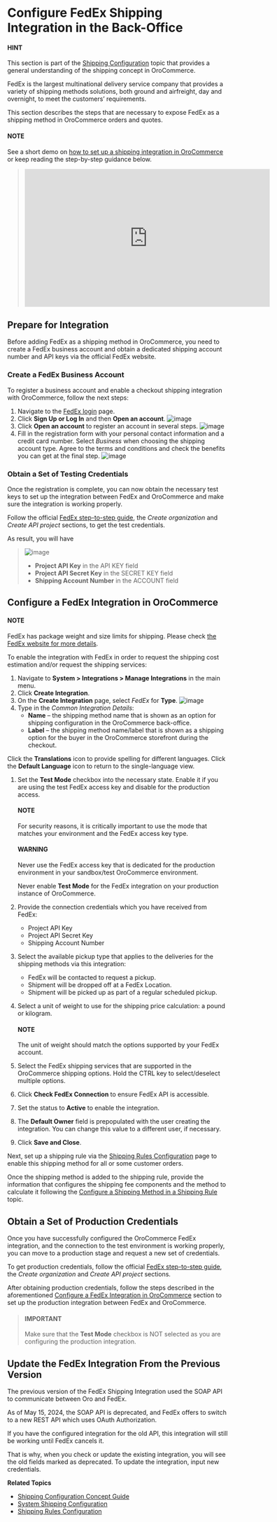 <a id="doc-integrations-fedex"></a>

# Configure FedEx Shipping Integration in the Back-Office

#### HINT
This section is part of the [Shipping Configuration](../../../../concept-guides/administration/shipping-configuration/index.md#admin-guide-shipping) topic that provides a general understanding of the shipping concept in OroCommerce.

FedEx is the largest multinational delivery service company that provides a variety of shipping methods solutions, both ground and airfreight, day and overnight, to meet the customers’ requirements.

This section describes the steps that are necessary to expose FedEx as a shipping method in OroCommerce orders and quotes.

#### NOTE
See a short demo on <a href="https://academy.oroinc.com/media-library/create-shipping-integrations" target="_blank">how to set up a shipping integration in OroCommerce</a> or keep reading the step-by-step guidance below.

> <iframe width="560" height="315" src="https://www.youtube.com/embed/ileKXVTG6B8" frameborder="0" allowfullscreen></iframe>

## Prepare for Integration

Before adding FedEx as a shipping method in OroCommerce, you need to create a FedEx business account and obtain a dedicated shipping account number and API keys via the official FedEx website.

### Create a FedEx Business Account

To register a business account and enable a checkout shipping integration with OroCommerce, follow the next steps:

1. Navigate to the <a href="https://www.fedex.com/en-us/home.html" target="_blank">FedEx login</a> page.
2. Click **Sign Up or Log In** and then **Open an account**.
   ![image](user/img/system/integrations/FedEx/fedex_login_page.png)
3. Click **Open an account** to register an account in several steps.
   ![image](user/img/system/integrations/FedEx/fedex_open_account.png)
4. Fill in the registration form with your personal contact information and a credit card number. Select *Business* when choosing the shipping account type. Agree to the terms and conditions and check the benefits you can get at the final step.
   ![image](user/img/system/integrations/FedEx/fedex_account_registration.png)

### Obtain a Set of Testing Credentials

Once the registration is complete, you can now obtain the necessary test keys to set up the integration between FedEx and OroCommerce and make sure the integration is working properly.

Follow the official <a href="https://developer.fedex.com/api/en-us/get-started.html#step3" target="_blank">FedEx step-to-step guide</a>, the *Create organization* and *Create API project* sections,
to get the test credentials.

As result, you will have

> ![image](user/img/system/integrations/FedEx/fedex_api_project.png)
> * **Project API Key** in the API KEY field
> * **Project API Secret Key** in the SECRET KEY field
> * **Shipping Account Number** in the ACCOUNT field

## Configure a FedEx Integration in OroCommerce

#### NOTE
FedEx has package weight and size limits for shipping. Please check <a href="https://www.fedex.com/content/dam/fedex/us-united-states/services/GrlPkgGuidelines_fxcom.pdf" target="_blank">the FedEx website for more details</a>.

To enable the integration with FedEx in order to request the shipping cost estimation and/or request the shipping services:

1. Navigate to **System > Integrations > Manage Integrations** in the main menu.
2. Click **Create Integration**.
3. On the **Create Integration** page, select *FedEx* for **Type**.
   ![image](user/img/system/integrations/FedEx/fedex_create_integration.png)
4. Type in the *Common Integration Details*:
   * **Name** – the shipping method name that is shown as an option for shipping configuration in the OroCommerce back-office.
   * **Label** – the shipping method name/label that is shown as a shipping option for the buyer in the OroCommerce storefront during the checkout.

Click the <i class="fas fa-language" aria-hidden="true"></i> **Translations** icon to provide spelling for different languages. Click the <i class="fas fa-language" aria-hidden="true"></i> **Default Language** icon to return to the single-language view.

1. Set the **Test Mode** checkbox into the necessary state. Enable it if you are using the test FedEx access key and disable for the production access.

   #### NOTE
   For security reasons, it is critically important to use the mode that matches your environment and the FedEx access key type.

   #### WARNING
   Never use the FedEx access key that is dedicated for the production environment in your sandbox/test OroCommerce environment.

   Never enable **Test Mode** for the FedEx integration on your production instance of OroCommerce.
2. Provide the connection credentials which you have received from FedEx:
   * Project API Key
   * Project API Secret Key
   * Shipping Account Number
3. Select the available pickup type that applies to the deliveries for the shipping methods via this integration:
   * FedEx will be contacted to request a pickup.
   * Shipment will be dropped off at a FedEx Location.
   * Shipment will be picked up as part of a regular scheduled pickup.
4. Select a unit of weight to use for the shipping price calculation: a pound or kilogram.

   #### NOTE
   The unit of weight should match the options supported by your FedEx account.
5. Select the FedEx shipping services that are supported in the OroCommerce shipping options. Hold the CTRL key to select/deselect multiple options.
6. Click **Check FedEx Connection** to ensure FedEx API is accessible.
7. Set the status to **Active** to enable the integration.
8. The **Default Owner** field is prepopulated with the user creating the integration. You can change this value to a different user, if necessary.
9. Click **Save and Close**.

Next, set up a shipping rule via the [Shipping Rules Configuration](../../shipping-rules/index.md#sys-shipping-rules) page to enable this shipping method for all or some customer orders.

Once the shipping method is added to the shipping rule, provide the information that configures the shipping fee components and the method to calculate it following the [Configure a Shipping Method in a Shipping Rule](../../shipping-rules/index.md#doc-shipping-rules-shipping-methods-detailed) topic.

## Obtain a Set of Production Credentials

Once you have successfully configured the OroCommerce FedEx integration, and the connection to the test environment is working properly, you can move to a production stage and request a new set of credentials.

To get production credentials, follow the official <a href="https://developer.fedex.com/api/en-us/get-started.html#step3" target="_blank">FedEx step-to-step guide</a>, the *Create organization* and *Create API project* sections.

After obtaining production credentials, follow the steps described in the aforementioned [Configure a FedEx Integration in OroCommerce]() section to set up the production integration between FedEx and OroCommerce.

> #### IMPORTANT
> Make sure that the **Test Mode** checkbox is NOT selected as you are configuring the production integration.

## Update the FedEx Integration From the Previous Version

The previous version of the FedEx Shipping Integration used the SOAP API to communicate between Oro and FedEx.

As of May 15, 2024, the SOAP API is deprecated, and FedEx offers to switch to a new REST API which uses OAuth Authorization.

If you have the configured integration for the old API, this integration will still be working until FedEx cancels it.

That is why, when you check or update the existing integration, you will see the old fields marked as deprecated. To update the integration, input new credentials.

**Related Topics**

* [Shipping Configuration Concept Guide](../../../../concept-guides/administration/shipping-configuration/index.md#admin-guide-shipping)
* [System Shipping Configuration](../../configuration/commerce/shipping/index.md#configuration-guide-commerce-configuration-shipping)
* [Shipping Rules Configuration](../../shipping-rules/index.md#sys-shipping-rules)

<!-- fa-bars = fa-navicon -->
<!-- Ic Tiles is used as Set As Default in saved views, and as tiles in display layout options -->
<!-- IcPencil refers to Rename in Commerce and Inline Editing in CRM -->
<!-- Check mark in the square. -->
<!-- SortDesc is also used as drop-down arrow -->
